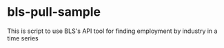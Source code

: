 # bls-pull-sample
This is script to use BLS's API tool for finding employment by industry in a time series
